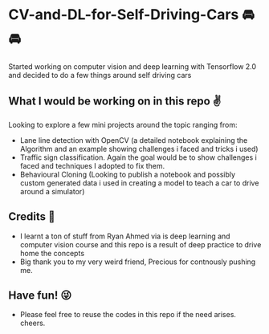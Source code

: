 # CV-and-DL-for-Self-Driving-Cars :oncoming_automobile: :oncoming_automobile:
Started working on computer vision and deep learning with Tensorflow 2.0 and decided to do a few things around self driving cars

## What I would be working on in this repo :v:
Looking to explore a few mini projects around the topic ranging from:
- Lane line detection with OpenCV (a detailed notebook explaining the Algorithm and an example showing challenges i faced and tricks i used)
- Traffic sign classification. Again the goal would be to show challenges i faced and techniques I adopted to fix them.
- Behavioural Cloning (Looking to publish a notebook and possibly custom generated data i used in creating a model to teach a car to drive around a simulator)

## Credits :raised_hands:
- I learnt a ton of stuff from Ryan Ahmed via is deep learning and computer vision course and this repo is a result of deep practice to drive home the concepts
- Big thank you to my very weird friend, Precious for contnously pushing me.

## Have fun! :stuck_out_tongue_winking_eye:

- Please feel free to reuse the codes in this repo if the need arises. cheers.
